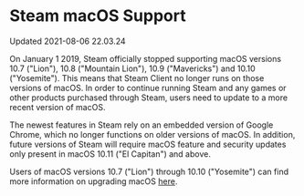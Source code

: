 # Steam macOS Support
Updated 2021-08-06 22.03.24

On January 1 2019, Steam officially stopped supporting macOS versions 10.7 ("Lion"), 10.8 ("Mountain Lion"), 10.9 ("Mavericks") and 10.10 ("Yosemite"). This means that Steam Client no longer runs on those versions of macOS. In order to continue running Steam and any games or other products purchased through Steam, users need to update to a more recent version of macOS.  
  
The newest features in Steam rely on an embedded version of Google Chrome, which no longer functions on older versions of macOS. In addition, future versions of Steam will require macOS feature and security updates only present in macOS 10.11 ("El Capitan") and above.  
  
Users of macOS versions 10.7 ("Lion") through 10.10 ("Yosemite") can find more information on upgrading macOS [here](https://www.apple.com/macos/how-to-upgrade/).  
  
